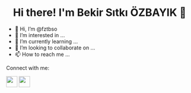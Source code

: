 <h1 style="text-align: center">Hi there! I'm Bekir Sıtkı ÖZBAYIK 👋 </h1>


- 👋 Hi, I’m @fztbso
- 👀 I’m interested in ...
- 🌱 I’m currently learning ...
- 💞️ I’m looking to collaborate on ...
- 📫 How to reach me ...

<!---
fztbso/fztbso is a ✨ special ✨ repository because its `README.md` (this file) appears on your GitHub profile.
You can click the Preview link to take a look at your changes.
--->

Connect with me:

<a href=https://www.linkedin.com/in/bekirsitkiozbayik/><img src=https://cdn-icons-png.flaticon.com/512/174/174857.png width=30 height=30></a>
<a href=https://www.instagram.com/bekirsitkiozbayik/><img src=https://upload.wikimedia.org/wikipedia/commons/thumb/e/e7/Instagram_logo_2016.svg/2048px-Instagram_logo_2016.svg.png width=30 height=30></a>
